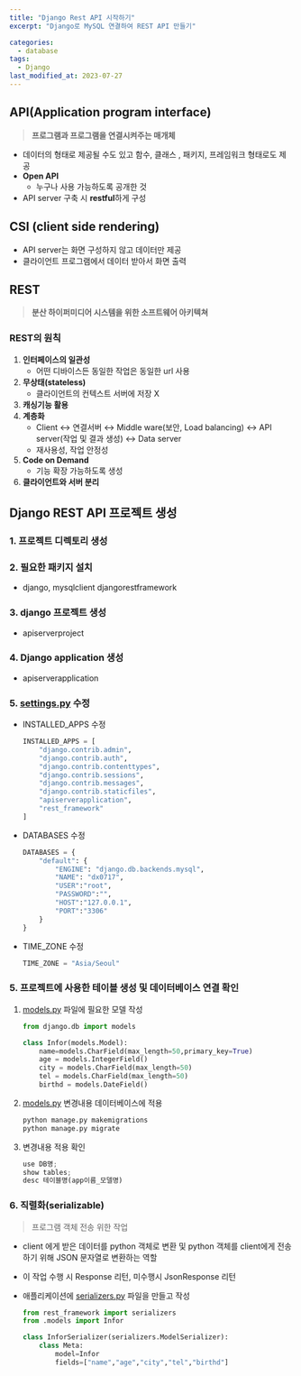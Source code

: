 ```yaml
---
title: "Django Rest API 시작하기"
excerpt: "Django로 MySQL 연결하여 REST API 만들기"

categories:
  - database
tags:
  - Django
last_modified_at: 2023-07-27
---
```


## API(Application program interface)

> **프로그램과 프로그램을 연결시켜주는 매개체**
> 

- 데이터의 형태로 제공될 수도 있고 함수, 클래스 , 패키지, 프레임워크 형태로도 제공
- **Open API**
    - 누구나 사용 가능하도록 공개한 것
- API server 구축 시 **restful**하게 구성

## **CSI** (client side rendering)

- API server는 화면 구성하지 않고 데이터만 제공
- 클라이언트 프로그램에서 데이터 받아서 화면 출력

## REST

> **분산 하이퍼미디어 시스템을 위한 소프트웨어 아키텍쳐**
> 

### **REST의 원칙**

1. **인터페이스의 일관성**
    - 어떤 디바이스든 동일한 작업은 동일한 url 사용
2. **무상태(stateless)**
    - 클라이언트의 컨텍스트 서버에 저장 X
3. **캐싱기능 활용**
4. **계층화**
    - Client ↔ 연결서버 ↔ Middle ware(보안, Load balancing) ↔ API server(작업 및 결과 생성) ↔ Data server
    - 재사용성, 작업 안정성
5. **Code on Demand**
    - 기능 확장 가능하도록 생성
6. **클라이언트와 서버 분리**

## Django REST API 프로젝트 생성

### 1. 프로젝트 디렉토리 생성

### 2.  필요한 패키지 설치

- django, mysqlclient djangorestframework

### 3. django 프로젝트 생성

- apiserverproject

### 4. Django application 생성

- apiserverapplication

### 5. [settings.py](http://settings.py) 수정

- INSTALLED_APPS 수정
    
    ```python
    INSTALLED_APPS = [
        "django.contrib.admin",
        "django.contrib.auth",
        "django.contrib.contenttypes",
        "django.contrib.sessions",
        "django.contrib.messages",
        "django.contrib.staticfiles",
        "apiserverapplication",
        "rest_framework"
    ]
    ```
    
- DATABASES 수정
    
    ```python
    DATABASES = {
        "default": {
            "ENGINE": "django.db.backends.mysql",
            "NAME": "dx0717",
            "USER":"root",
            "PASSWORD":"",
            "HOST":"127.0.0.1",
            "PORT":"3306"
        }
    }
    ```
    
- TIME_ZONE 수정
    
    ```python
    TIME_ZONE = "Asia/Seoul"
    ```
    

### 5. 프로젝트에 사용한 테이블 생성 및 데이터베이스 연결 확인

1. [models.py](http://models.py) 파일에 필요한 모델 작성
    
    ```python
    from django.db import models
    
    class Infor(models.Model):
        name=models.CharField(max_length=50,primary_key=True)
        age = models.IntegerField()
        city = models.CharField(max_length=50)
        tel = models.CharField(max_length=50)
        birthd = models.DateField()
    ```
    
2. [models.py](http://models.py) 변경내용 데이터베이스에 적용
    
    ```python
    python manage.py makemigrations
    python manage.py migrate
    ```
    
3. 변경내용 적용 확인
    
    ```python
    use DB명;
    show tables;
    desc 테이블명(app이름_모델명)
    ```
    

### 6. 직렬화(serializable)

> 프로그램 객체 전송 위한 작업
> 

- client 에게 받은 데이터를 python 객체로 변환 및 python 객체를 client에게 전송하기 위해 JSON 문자열로 변환하는 역할
- 이 작업 수행 시 Response 리턴, 미수행시 JsonResponse 리턴
- 애플리케이션에 [serializers.py](http://serializers.py) 파일을 만들고 작성
    
    ```python
    from rest_framework import serializers
    from .models import Infor
    
    class InforSerializer(serializers.ModelSerializer):
        class Meta:
            model=Infor
            fields=["name","age","city","tel","birthd"]
    ```
